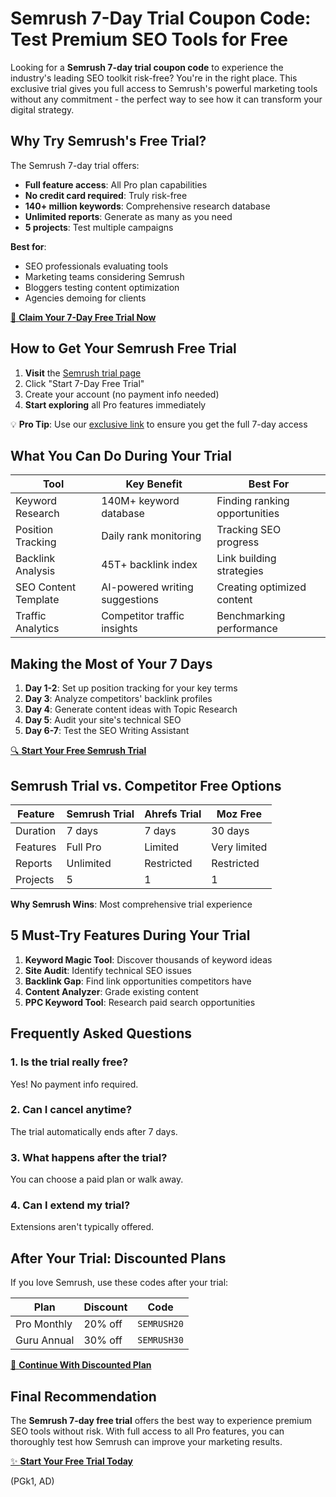 # Semrush 7-Day Trial Coupon Code: Test Premium SEO Tools for Free

Looking for a **Semrush 7-day trial coupon code** to experience the industry's leading SEO toolkit risk-free? You're in the right place. This exclusive trial gives you full access to Semrush's powerful marketing tools without any commitment - the perfect way to see how it can transform your digital strategy.

## Why Try Semrush's Free Trial?

The Semrush 7-day trial offers:

- **Full feature access**: All Pro plan capabilities
- **No credit card required**: Truly risk-free
- **140+ million keywords**: Comprehensive research database
- **Unlimited reports**: Generate as many as you need
- **5 projects**: Test multiple campaigns

**Best for**:
- SEO professionals evaluating tools
- Marketing teams considering Semrush
- Bloggers testing content optimization
- Agencies demoing for clients

[🎁 **Claim Your 7-Day Free Trial Now**](https://snipitx.com/semrush-safal)

## How to Get Your Semrush Free Trial

1. **Visit** the [Semrush trial page](https://snipitx.com/semrush-safal)
2. Click "Start 7-Day Free Trial"
3. Create your account (no payment info needed)
4. **Start exploring** all Pro features immediately

💡 **Pro Tip**: Use our [exclusive link](https://snipitx.com/semrush-safal) to ensure you get the full 7-day access

## What You Can Do During Your Trial

| **Tool**          | **Key Benefit**                      | **Best For**                |
|-------------------|--------------------------------------|-----------------------------|
| Keyword Research | 140M+ keyword database              | Finding ranking opportunities |
| Position Tracking | Daily rank monitoring               | Tracking SEO progress        |
| Backlink Analysis | 45T+ backlink index                 | Link building strategies     |
| SEO Content Template | AI-powered writing suggestions   | Creating optimized content   |
| Traffic Analytics | Competitor traffic insights         | Benchmarking performance     |

## Making the Most of Your 7 Days

1. **Day 1-2**: Set up position tracking for your key terms
2. **Day 3**: Analyze competitors' backlink profiles
3. **Day 4**: Generate content ideas with Topic Research
4. **Day 5**: Audit your site's technical SEO
5. **Day 6-7**: Test the SEO Writing Assistant

[🔍 **Start Your Free Semrush Trial**](https://snipitx.com/semrush-safal)

## Semrush Trial vs. Competitor Free Options

Feature        | Semrush Trial | Ahrefs Trial | Moz Free
--------------|---------------|--------------|---------
Duration      | 7 days        | 7 days       | 30 days
Features      | Full Pro      | Limited      | Very limited
Reports       | Unlimited     | Restricted   | Restricted
Projects      | 5             | 1            | 1

**Why Semrush Wins**: Most comprehensive trial experience

## 5 Must-Try Features During Your Trial

1. **Keyword Magic Tool**: Discover thousands of keyword ideas
2. **Site Audit**: Identify technical SEO issues
3. **Backlink Gap**: Find link opportunities competitors have
4. **Content Analyzer**: Grade existing content
5. **PPC Keyword Tool**: Research paid search opportunities

## Frequently Asked Questions

### 1. Is the trial really free?
Yes! No payment info required.

### 2. Can I cancel anytime?
The trial automatically ends after 7 days.

### 3. What happens after the trial?
You can choose a paid plan or walk away.

### 4. Can I extend my trial?
Extensions aren't typically offered.

## After Your Trial: Discounted Plans

If you love Semrush, use these codes after your trial:

| **Plan**      | **Discount** | **Code**     |
|---------------|-------------|--------------|
| Pro Monthly   | 20% off     | `SEMRUSH20`  |
| Guru Annual   | 30% off     | `SEMRUSH30`  |

[💎 **Continue With Discounted Plan**](https://snipitx.com/semrush-safal)

## Final Recommendation

The **Semrush 7-day free trial** offers the best way to experience premium SEO tools without risk. With full access to all Pro features, you can thoroughly test how Semrush can improve your marketing results.

[✨ **Start Your Free Trial Today**](https://snipitx.com/semrush-safal)

(PGk1, AD)